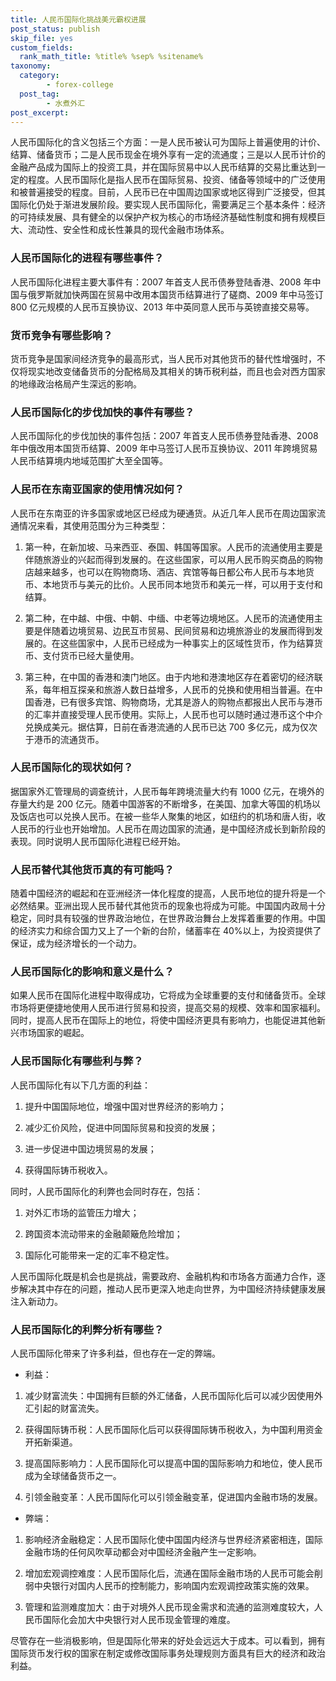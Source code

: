```yaml
---
title: 人民币国际化挑战美元霸权进展
post_status: publish
skip_file: yes
custom_fields:
  rank_math_title: %title% %sep% %sitename%
taxonomy:
  category:
        - forex-college
  post_tag:
        - 水煮外汇
post_excerpt: 
---
```

人民币国际化的含义包括三个方面：一是人民币被认可为国际上普遍使用的计价、结算、储备货币；二是人民币现金在境外享有一定的流通度；三是以人民币计价的金融产品成为国际上的投资工具，并在国际贸易中以人民币结算的交易比重达到一定的程度。人民币国际化是指人民币在国际贸易、投资、储备等领域中的广泛使用和被普遍接受的程度。目前，人民币已在中国周边国家或地区得到广泛接受，但其国际化仍处于渐进发展阶段。要实现人民币国际化，需要满足三个基本条件：经济的可持续发展、具有健全的以保护产权为核心的市场经济基础性制度和拥有规模巨大、流动性、安全性和成长性兼具的现代金融市场体系。

### 人民币国际化的进程有哪些事件？

人民币国际化进程主要大事件有：2007 年首支人民币债券登陆香港、2008 年中国与俄罗斯就加快两国在贸易中改用本国货币结算进行了磋商、2009 年中马签订 800 亿元规模的人民币互换协议、2013 年中英同意人民币与英镑直接交易等。

### 货币竞争有哪些影响？

货币竞争是国家间经济竞争的最高形式，当人民币对其他货币的替代性增强时，不仅将现实地改变储备货币的分配格局及其相关的铸币税利益，而且也会对西方国家的地缘政治格局产生深远的影响。

### 人民币国际化的步伐加快的事件有哪些？

人民币国际化的步伐加快的事件包括：2007 年首支人民币债券登陆香港、2008 年中俄改用本国货币结算、2009 年中马签订人民币互换协议、2011 年跨境贸易人民币结算境内地域范围扩大至全国等。

### 人民币在东南亚国家的使用情况如何？

人民币在东南亚的许多国家或地区已经成为硬通货。从近几年人民币在周边国家流通情况来看，其使用范围分为三种类型：

1. 第一种，在新加坡、马来西亚、泰国、韩国等国家。人民币的流通使用主要是伴随旅游业的兴起而得到发展的。在这些国家，可以用人民币购买商品的购物店越来越多，也可以在购物商场、酒店、宾馆等每日都公布人民币与本地货币、本地货币与美元的比价。人民币同本地货币和美元一样，可以用于支付和结算。

1. 第二种，在中越、中俄、中朝、中缅、中老等边境地区。人民币的流通使用主要是伴随着边境贸易、边民互市贸易、民间贸易和边境旅游业的发展而得到发展的。在这些国家中，人民币已经成为一种事实上的区域性货币，作为结算货币、支付货币已经大量使用。

1. 第三种，在中国的香港和澳门地区。由于内地和港澳地区存在着密切的经济联系，每年相互探亲和旅游人数日益增多，人民币的兑换和使用相当普遍。在中国香港，已有很多宾馆、购物商场，尤其是游人的购物点都报出人民币与港币的汇率并直接受理人民币使用。实际上，人民币也可以随时通过港币这个中介兑换成美元。据估算，日前在香港流通的人民币已达 700 多亿元，成为仅次于港币的流通货币。

### 人民币国际化的现状如何？

据国家外汇管理局的调查统计，人民币每年跨境流量大约有 1000 亿元，在境外的存量大约是 200 亿元。随着中国游客的不断增多，在美国、加拿大等国的机场以及饭店也可以兑换人民币。在被一些华人聚集的地区，如纽约的机场和唐人街，收人民币的行业也开始增加。人民币在周边国家的流通，是中国经济成长到新阶段的表现。同时说明人民币国际化进程已经开始。

### 人民币替代其他货币真的有可能吗？

随着中国经济的崛起和在亚洲经济一体化程度的提高，人民币地位的提升将是一个必然结果。亚洲出现人民币替代其他货币的现象也将成为可能。中国国内政局十分稳定，同时具有较强的世界政治地位，在世界政治舞台上发挥着重要的作用。中国的经济实力和综合国力又上了一个新的台阶，储蓄率在 40%以上，为投资提供了保证，成为经济增长的一个动力。

### 人民币国际化的影响和意义是什么？

如果人民币在国际化进程中取得成功，它将成为全球重要的支付和储备货币。全球市场将更便捷地使用人民币进行贸易和投资，提高交易的规模、效率和国家福利。同时，提高人民币在国际上的地位，将使中国经济更具有影响力，也能促进其他新兴市场国家的崛起。

### 人民币国际化有哪些利与弊？

人民币国际化有以下几方面的利益：

1. 提升中国国际地位，增强中国对世界经济的影响力；

1. 减少汇价风险，促进中同国际贸易和投资的发展；

1. 进一步促进中国边境贸易的发展；

1. 获得国际铸币税收入。

同时，人民币国际化的利弊也会同时存在，包括：

1. 对外汇市场的监管压力增大；

1. 跨国资本流动带来的金融颠簸危险增加；

1. 国际化可能带来一定的汇率不稳定性。

人民币国际化既是机会也是挑战，需要政府、金融机构和市场各方面通力合作，逐步解决其中存在的问题，推动人民币更深入地走向世界，为中国经济持续健康发展注入新动力。

### 人民币国际化的利弊分析有哪些？

人民币国际化带来了许多利益，但也存在一定的弊端。

* 利益：

1. 减少财富流失：中国拥有巨额的外汇储备，人民币国际化后可以减少因使用外汇引起的财富流失。

1. 获得国际铸币税：人民币国际化后可以获得国际铸币税收入，为中国利用资金开拓新渠道。

1. 提高国际影响力：人民币国际化可以提高中国的国际影响力和地位，使人民币成为全球储备货币之一。

1. 引领金融变革：人民币国际化可以引领金融变革，促进国内金融市场的发展。

* 弊端：

1. 影响经济金融稳定：人民币国际化使中国国内经济与世界经济紧密相连，国际金融市场的任何风吹草动都会对中国经济金融产生一定影响。

1. 增加宏观调控难度：人民币国际化后，流通在国际金融市场的人民币可能会削弱中央银行对国内人民币的控制能力，影响国内宏观调控政策实施的效果。

1. 管理和监测难度加大：由于对境外人民币现金需求和流通的监测难度较大，人民币国际化会加大中央银行对人民币现金管理的难度。

尽管存在一些消极影响，但是国际化带来的好处会远远大于成本。可以看到，拥有国际货币发行权的国家在制定或修改国际事务处理规则方面具有巨大的经济和政治利益。